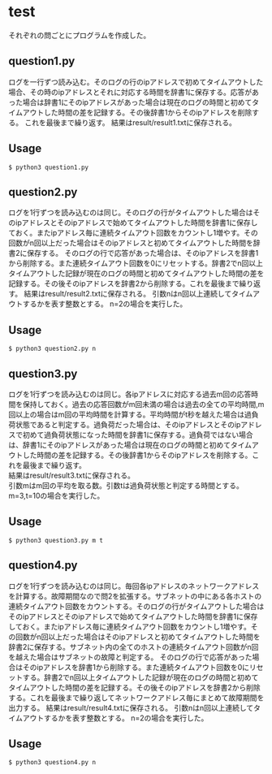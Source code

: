 # test

それぞれの問ごとにプログラムを作成した。

<h2>question1.py</h2>
ログを一行ずつ読み込む。そのログの行のipアドレスで初めてタイムアウトした場合、その時のipアドレスとそれに対応する時間を辞書1に保存する。応答があった場合は辞書1にそのipアドレスがあった場合は現在のログの時間と初めてタイムアウトした時間の差を記録する。その後辞書1からそのipアドレスを削除する。  
これを最後まで繰り返す。  
  結果はresult/result1.txtに保存される。  
  
## Usage
```
$ python3 question1.py
```
<h2>question2.py</h2>
ログを1行ずつを読み込むのは同じ。そのログの行がタイムアウトした場合はそのipアドレスとそのipアドレスで始めてタイムアウトした時間を辞書1に保存しておく。またipアドレス毎に連続タイムアウト回数をカウントし1増やす。その回数がn回以上だった場合はそのipアドレスと初めてタイムアウトした時間を辞書2に保存する。  
  そのログの行で応答があった場合は、そのipアドレスを辞書1から削除する。また連続タイムアウト回数を0にリセットする。辞書2でn回以上タイムアウトした記録が現在のログの時間と初めてタイムアウトした時間の差を記録する。その後そのipアドレスを辞書2から削除する。これを最後まで繰り返す。  
  結果はresult/result2.txtに保存される。  
  引数nはn回以上連続してタイムアウトするかを表す整数とする。  
  n=2の場合を実行した。  
  
## Usage
```
$ python3 question2.py n
```
  
<h2>question3.py</h2>
ログを1行ずつを読み込むのは同じ。各ipアドレスに対応する過去m回の応答時間を保持しておく。過去の応答回数がm回未満の場合は過去の全ての平均時間,m回以上の場合はm回の平均時間を計算する。平均時間がt秒を越えた場合は過負荷状態であると判定する。過負荷だった場合は、そのipアドレスとそのipアドレスで初めて過負荷状態になった時間を辞書1に保存する。過負荷ではない場合は、辞書1にそのipアドレスがあった場合は現在のログの時間と初めてタイムアウトした時間の差を記録する。その後辞書1からそのipアドレスを削除する。これを最後まで繰り返す。<br>
  結果はresult/result3.txtに保存される。<br>
  引数mはm回の平均を取る数。引数tは過負荷状態と判定する時間とする。<br>
  m=3,t=10の場合を実行した。<br>
  
## Usage
```
$ python3 question3.py m t
```
  
<h2>question4.py</h2>
ログを1行ずつを読み込むのは同じ。毎回各ipアドレスのネットワークアドレスを計算する。故障期間なので問2を拡張する。サブネットの中にある各ホストの連続タイムアウト回数をカウントする。そのログの行がタイムアウトした場合はそのipアドレスとそのipアドレスで始めてタイムアウトした時間を辞書1に保存しておく。またipアドレス毎に連続タイムアウト回数をカウントし1増やす。その回数がn回以上だった場合はそのipアドレスと初めてタイムアウトした時間を辞書2に保存する。サブネット内の全てのホストの連続タイムアウト回数がn回を越えた場合はサブネットの故障と判定する。<bd>
  そのログの行で応答があった場合はそのipアドレスを辞書1から削除する。また連続タイムアウト回数を0にリセットする。辞書2でn回以上タイムアウトした記録が現在のログの時間と初めてタイムアウトした時間の差を記録する。その後そのipアドレスを辞書2から削除する。これを最後まで繰り返してネットワークアドレス毎にまとめて故障期間を出力する。<bd>
  結果はresult/result4.txtに保存される。<bd>
  引数nはn回以上連続してタイムアウトするかを表す整数とする。<bd>
  n=2の場合を実行した。<bd>
  
## Usage
```
$ python3 question4.py n
```
  
